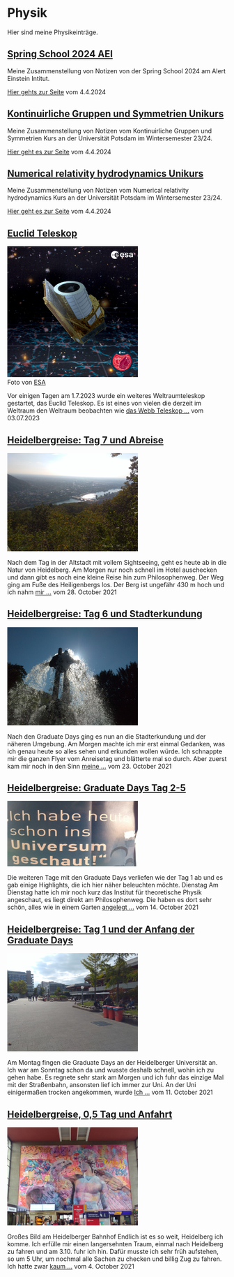 # Physik

Hier sind meine Physikeinträge.

## [Spring School 2024 AEI](Blog/Spring-school-2024.md)

Meine Zusammenstellung von Notizen von der Spring School 2024 am Alert Einstein Intitut.

[Hier gehts zur Seite](https://christiang7.github.io/Spring-School-2024/#/) vom 4.4.2024

## [Kontinuirliche Gruppen und Symmetrien Unikurs](Blog/Gruppen-Symmetrie.md)

Meine Zusammenstellung von Notizen vom Kontinuirliche Gruppen und Symmetrien Kurs an der Universität Potsdam im Wintersemester 23/24.

[Hier geht es zur Seite](https://christiang7.github.io/Kontinuierliche_Gruppen_und_ihre_Anwendungen_in_der_Quantenphysik_Unikurs/#/) vom 4.4.2024

## [Numerical relativity hydrodynamics Unikurs](Blog/Numerical-relativity.md)

Meine Zusammenstellung von Notizen vom Numerical relativity hydrodynamics Kurs an der Universität Potsdam im Wintersemester 23/24.

[Hier geht es zur Seite](https://christiang7.github.io/Numerical_relativity_hydrodynamics_Unikurs/#/) vom 4.4.2024


## [Euclid Teleskop](Blog/Euclid_Teleskop.md)
[<div> <img width="300" src="./Media/Euclid_Poster.jpg"/> </div>](Blog/Euclid_Teleskop.md)
Foto von [ESA](https://www.esa.int/Science_Exploration/Space_Science/Euclid/Euclid_wallpapers)

Vor einigen Tagen am 1.7.2023 wurde ein weiteres Weltraumteleskop gestartet, das Euclid Teleskop. Es ist eines von vielen die derzeit im Weltraum den Weltraum beobachten wie [das Webb Teleskop ...](Blog/Euclid_Teleskop.md) vom 03.07.2023

## [Heidelbergreise: Tag 7 und Abreise](Blog/Heidelbergreise_Tag_7_und_Abreise.md)
[<div> <img width="300" src="./Media/img_20211010_160803.jpg"/> </div>](Blog/Heidelbergreise_Tag_7_und_Abreise.md)

Nach dem Tag in der Altstadt mit vollem Sightseeing, geht es heute ab in die Natur von Heidelberg. Am Morgen nur noch schnell im Hotel auschecken und dann gibt es noch eine kleine Reise hin zum Philosophenweg. Der Weg ging am Fuße des Heiligenbergs los. Der Berg ist ungefähr 430 m hoch und ich nahm [mir ...](Blog/Heidelbergreise_Tag_7_und_Abreise.md) vom 28\. October 2021

## [Heidelbergreise: Tag 6 und Stadterkundung](Blog/Heidelbergreise_Tag_6_und_Stadterkundung.md)
[<div> <img width="300" src="./Media/img_20211009_130244.jpg"/> </div>](Blog/Heidelbergreise_Tag_6_und_Stadterkundung.md)

Nach den Graduate Days ging es nun an die Stadterkundung und der näheren Umgebung. Am Morgen machte ich mir erst einmal Gedanken, was ich genau heute so alles sehen und erkunden wollen würde. Ich schnappte mir die ganzen Flyer vom Anreisetag und blätterte mal so durch. Aber zuerst kam mir noch in den Sinn [meine ...](Blog/Heidelbergreise_Tag_6_und_Stadterkundung.md) vom 23\. October 2021

## [Heidelbergreise: Graduate Days Tag 2-5](Blog/Heidelbergreise_Graduate_Days_Tag_2-5.md)
[<div> <img width="300" src="./Media/img_20211008_124155-kleiner-2.jpg"/> </div>](Blog/Heidelbergreise_Graduate_Days_Tag_2-5.md)

Die weiteren Tage mit den Graduate Days verliefen wie der Tag 1 ab und es gab einige Highlights, die ich hier näher beleuchten möchte. Dienstag Am Dienstag hatte ich mir noch kurz das Institut für theoretische Physik angeschaut, es liegt direkt am Philosophenweg. Die haben es dort sehr schön, alles wie in einem Garten [angelegt ...](Blog/Heidelbergreise_Graduate_Days_Tag_2-5.md) vom 14\. October 2021

## [Heidelbergreise: Tag 1 und der Anfang der Graduate Days](Blog/Heidelbergreise_Tag_1_und_der_Anfang_der_Graduate_Days.md)
[<div> <img width="300" src="./Media/img_20211008_124415.jpg"/> </div>](Blog/Heidelbergreise_Tag_1_und_der_Anfang_der_Graduate_Days.md)

Am Montag fingen die Graduate Days an der Heidelberger Universität an. Ich war am Sonntag schon da und wusste deshalb schnell, wohin ich zu gehen habe. Es regnete sehr stark am Morgen und ich fuhr das einzige Mal mit der Straßenbahn, ansonsten lief ich immer zur Uni. An der Uni einigermaßen trocken angekommen, wurde [Ich ...](Blog/Heidelbergreise_Tag_1_und_der_Anfang_der_Graduate_Days.md) vom 11\. October 2021

## [Heidelbergreise, 0,5 Tag und Anfahrt](Blog/Heidelbergreise_0,5_Tag_und_Anfahrt.md)
[<div> <img width="300" src="./Media/img_20211003_125721.jpg"/> </div>](Blog/Heidelbergreise_0,5_Tag_und_Anfahrt.md)

Großes Bild am Heidelberger Bahnhof Endlich ist es so weit, Heidelberg ich komme. Ich erfülle mir einen langersehnten Traum, einmal nach Heidelberg zu fahren und am 3.10. fuhr ich hin. Dafür musste ich sehr früh aufstehen, so um 5 Uhr, um nochmal alle Sachen zu checken und billig Zug zu fahren. Ich hatte zwar [kaum ...](Blog/Heidelbergreise_0,5_Tag_und_Anfahrt.md) vom 4\. October 2021

